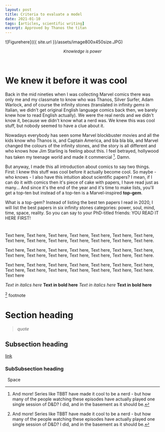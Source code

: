 ```yaml
---
layout: post
title: Criteria to evaluate a model
date: 2021-01-10
tags: [articles, scientific writing]
excerpt: Approved by Thanos the titan
---
```



![Figurehere]({{ site.url }}/assets/image800x450size.JPG)
<center><i><font size="2">Knowledge is power</font></i></center>

&nbsp;

# We knew it before it was cool

Back in the mid nineties when I was collecting Marvel comics there was only me and my classmate to know who was Thanos, Silver Surfer, Adam Warlock, and of course the infinity stones (translated in infinity _gems_ in Italian, we didn't get original English language comics back then, we barely knew how to read English actually). We were the real nerds and we didn't know it, because we didn't know what a nerd was. We knew this was cool stuff, but nobody seemed to have a clue about it.

Nowadays everybody has seen some Marvel blockbuster movies and all the kids know who Thanos is, and Captain America, and bla bla bla, and Marvel changed the colours of the infinity stones, and the story is all different and who knows how Jim Starling is feeling about this. I feel betrayed, hollywood has taken my teenage world and made it commercial [^1]. Damn.

But anyway, I made this all introduction about comics to say two things. First: I knew this stuff was cool before it actually become cool. So maybe - who knows - I also have this intuition about scientific papers? I mean, if I can do it with comics then it's piece of cake with papers, I have read just as many... And since it's the end of the year and it's time to make lists, you'll get a top-ten but instead of a top-ten is a Marvel-inspired **top-gem**. 

What is a top-gem? Instead of listing the best ten papers I read in 2020, I will list the best papers in six infinity stones categories: power, soul, mind, time, space, reality. 
So you can say to your PhD-titled friends: YOU READ IT HERE FIRST!

# 

Text here, Text here, Text here, Text here, Text here, Text here, Text here, Text here, Text here, Text here, Text here, Text here, Text here, Text here.

Text here, Text here, Text here, Text here, Text here, Text here, Text here, Text here, Text here, Text here, Text here, Text here, Text here, Text here.
 
Text here, Text here, Text here, Text here, Text here, Text here, Text here, Text here, Text here, Text here, Text here, Text here, Text here, Text here.
Text here 

_Text in italics here_
__Text in bold here__ 
*Text in italics here* 
**Text in bold here**

 
[^1] footnote



# Section heading


> _quote_
> 


## Subsection heading

[link](https://en.wikipedia.org/wiki/RTFM)

### SubSubsection heading

&nbsp; Space


[^1]: And more! Series like TBBT have made it cool to be a nerd - but how many of the people watching these episodes have actually played one single session of D&D? I did, and in the basement as it should be.

